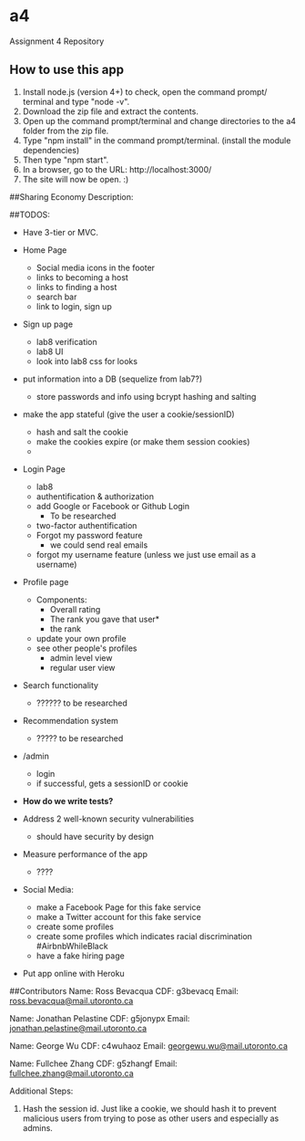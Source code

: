 # a4
Assignment 4 Repository

## How to use this app
1. Install node.js (version 4+)
	to check, open the command prompt/ terminal and type "node -v".
2. Download the zip file and extract the contents.
3. Open up the command prompt/terminal and change directories to the a4 folder from the zip file.
4. Type "npm install" in the command prompt/terminal. (install the module dependencies)
5. Then type "npm start".
5. In a browser, go to the URL: http://localhost:3000/
6. The site will now be open. :)

##Sharing Economy Description:



##TODOS:

- Have 3-tier or MVC.

- Home Page
	- Social media icons in the footer
	- links to becoming a host
	- links to finding a host
	- search bar
	- link to login, sign up

- Sign up page
	- lab8 verification
	- lab8 UI
	- look into lab8 css for looks

- put information into a DB (sequelize from lab7?)
	- store passwords and info using bcrypt hashing and salting

- make the app stateful (give the user a cookie/sessionID)
	- hash and salt the cookie
	- make the cookies expire (or make them session cookies)
	- 

- Login Page
	- lab8
	- authentification & authorization
	- add Google or Facebook or Github Login
		- To be researched
	- two-factor authentification
	- Forgot my password feature
		- we could send real emails
	- forgot my username feature (unless we just use email as a username)


- Profile page
	- Components:
		- Overall rating
		- The rank you gave that user*
		- the rank 
	- update your own profile
	- see other people's profiles 
		- admin level view
		- regular user view
- Search functionality
	- ?????? to be researched
- Recommendation system
	- ????? to be researched
- /admin
	- login
	- if successful, gets a sessionID or cookie

- **How do we write tests?**

- Address 2 well-known security vulnerabilities
	- should have security by design

- Measure performance of the app
	- ????

- Social Media:
	- make a Facebook Page for this fake service
	- make a Twitter account for this fake service
	- create some profiles
	- create some profiles which indicates racial discrimination #AirbnbWhileBlack
	- have a fake hiring page

- Put app online with Heroku

##Contributors
Name: Ross Bevacqua
CDF: g3bevacq
Email: ross.bevacqua@mail.utoronto.ca

Name: Jonathan Pelastine
CDF: g5jonypx
Email: jonathan.pelastine@mail.utoronto.ca

Name: George Wu
CDF: c4wuhaoz
Email: georgewu.wu@mail.utoronto.ca

Name: Fullchee Zhang
CDF: g5zhangf
Email: fullchee.zhang@mail.utoronto.ca


Additional Steps:
1) Hash the session id.
	Just like a cookie, we should hash it to prevent malicious users from trying to pose as other users and especially as admins.